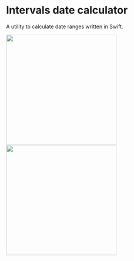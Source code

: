 # Intervals date calculator

A utility to calculate date ranges written in Swift.

<p>
  <img src="https://www.e-conomist.me.uk/images/144dpi/intervals-1.jpg" style="width:300px; display:inline-block; margin-right:10px; border: none;" />
  <img src="https://www.e-conomist.me.uk/images/144dpi/intervals-2.jpg" style="width:300px; display:inline-block; border: none;" />
</p>
